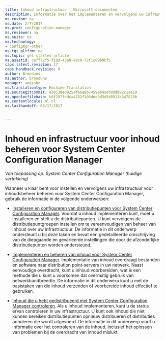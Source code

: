 ```yaml
---
title: Inhoud infrastructuur | Microsoft-documenten
description: Informatie over het implementeren en vervolgens uw infrastructuur voor inhoudsbeheer beheren voor System Center Configuration Manager.
ms.custom: na
ms.date: 2/7/2017
ms.prod: configuration-manager
ms.reviewer: na
ms.suite: na
ms.technology:
- configmgr-other
ms.tgt_pltfrm: na
ms.topic: get-started-article
ms.assetid: ceff72f5-f19d-43a0-a8c0-72f1c09b9bf5
caps.latest.revision: 17
caps.handback.revision: 0
author: Brenduns
ms.author: brenduns
manager: angrobe
ms.translationtype: Machine Translation
ms.sourcegitcommit: e30538ed925af66e8b7459eb4add9dd992c1ae19
ms.openlocfilehash: b0f297fddca4252f106dee9d3d5d8911a347825b
ms.contentlocale: nl-nl
ms.lasthandoff: 05/17/2017


---
```

# <a name="manage-content-and-content-infrastructure-for-system-center-configuration-manager"></a>Inhoud en infrastructuur voor inhoud beheren voor System Center Configuration Manager

*Van toepassing op: System Center Configuration Manager (huidige vertakking)*

Wanneer u klaar bent voor instellen en vervolgens uw infrastructuur voor inhoudsbeheer beheren voor System Center Configuration Manager, gebruik de informatie in de volgende onderwerpen:  

-   [Installeren en configureren van distributiepunten voor System Center Configuration Manager](../../../../core/servers/deploy/configure/install-and-configure-distribution-points.md). Voordat u inhoud implementeren kunt, moet u installeren en stelt u de distributiepunten. U kunt vervolgens de distributiepuntgroepen instellen om te vereenvoudigen van beheer van inhoud over uw infrastructuur. De informatie in dit onderwerp ondersteunt u bij deze taken en bevat een gedetailleerde omschrijving van de diepgaande en gevarieerde instellingen die door de afzonderlijke distributiepunten worden ondersteund.  

-   [Implementeren en beheren van inhoud voor System Center Configuration Manager](../../../../core/servers/deploy/configure/deploy-and-manage-content.md). Implementatie van inhoud overdraagt bestanden en software naar distribution point-servers in uw netwerk. Naast eenvoudige overdracht, kunt u inhoud voorbereiden, wat is een methode die u kunt u voorkomen dat overmatig gebruik van netwerkbandbreedte. De informatie in dit onderwerp kunt u met de basistaken van die inhoud verzenden of voorbereide inhoud effectief te gebruiken.  

-   [Inhoud die u hebt gedistribueerd met System Center Configuration Manager controleren](../../../../core/servers/deploy/configure/monitor-content-you-have-distributed.md). Als u inhoud implementeren, kunt u de status ervan controleren in uw infrastructuur. U kunt ook inhoud die niet kunnen bereiken distributiepunten opnieuw distribueren of distributies annuleren die wordt uitgevoerd. De informatie in dit onderwerp vindt u informatie over het controleren van de inhoud, inclusief het oplossen van problemen bij de overdracht van inhoud mislukt.  

